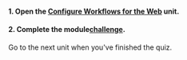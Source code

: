 <head><base target="_blank"> </head>

#### **1. Open the [Configure Workflows for the Web](https://safe.my.trailhead.com/en/content/safe/modules/build-basic-self-serve-workflows/configure-workflows-for-the-web?trail_id=create-data-integration-apps) unit.**

  


#### **2. Complete the module**[**challenge**](https://safe.my.trailhead.com/en/content/safe/modules/build-basic-self-serve-workflows/configure-workflows-for-the-web?trail_id=create-data-integration-apps#challenge).

Go to the next unit when you've finished the quiz.


